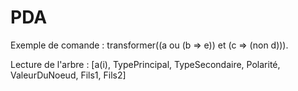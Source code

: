# PDA

Exemple de comande : transformer((a ou (b => e)) et (c => (non d))).

Lecture de l'arbre : [a(i), TypePrincipal, TypeSecondaire, Polarité, ValeurDuNoeud, Fils1, Fils2]